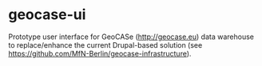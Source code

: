 # geocase-ui
Prototype user interface for GeoCASe (http://geocase.eu) data warehouse to replace/enhance the current Drupal-based solution (see https://github.com/MfN-Berlin/geocase-infrastructure).
